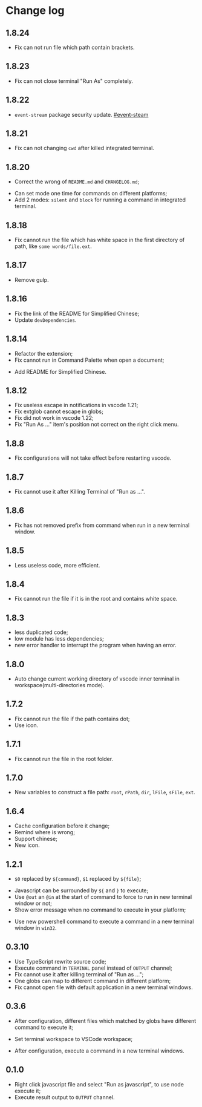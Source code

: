 # Change log

## 1.8.24
* Fix can not run file which path contain brackets.

## 1.8.23
* Fix can not close terminal "Run As" completely.

## 1.8.22
* `event-stream` package security update. [#event-steam](https://code.visualstudio.com/blogs/2018/11/26/event-stream)

## 1.8.21
* Fix can not changing `cwd` after killed integrated terminal.

## 1.8.20
* Correct the wrong of `README.md` and `CHANGELOG.md`;
+ Can set mode one time for commands on different platforms;
+ Add 2 modes: `silent` and `block` for running a command in integrated terminal.

## 1.8.18
* Fix cannot run the file which has white space in the first directory of path, like `some words/file.ext`.

## 1.8.17
- Remove gulp.

## 1.8.16
* Fix the link of the README for Simplified Chinese;
* Update `devDependencies`.

## 1.8.14
* Refactor the extension;
* Fix cannot run in Command Palette when open a document;
+ Add README for Simplified Chinese.

## 1.8.12
* Fix useless escape in notifications in vscode 1.21;
* Fix extglob cannot escape in globs;
* Fix did not work in vscode 1.22;
* Fix "Run As ..." item's position not correct on the right click menu.

## 1.8.8
* Fix configurations will not take effect before restarting vscode.

## 1.8.7
* Fix cannot use it after Killing Terminal of "Run as ...".

## 1.8.6
* Fix has not removed prefix from command when run in a new terminal window.

## 1.8.5
* Less useless code, more efficient.

## 1.8.4
* Fix cannot run the file if it is in the root and contains white space.

## 1.8.3
* less duplicated code;
* low module has less dependencies;
* new error handler to interrupt the program when having an error.

## 1.8.0
+ Auto change current working directory of vscode inner terminal in workspace(multi-directories mode).

## 1.7.2
* Fix cannot run the file if the path contains dot;
* Use icon.

## 1.7.1
* Fix cannot run the file in the root folder.

## 1.7.0
+ New variables to construct a file path: `root`, `rPath`, `dir`, `lFile`, `sFile`, `ext`.

## 1.6.4
+ Cache configuration before it change;
+ Remind where is wrong;
+ Support chinese;
+ New icon.

## 1.2.1
* `$0` replaced by `${command}`, `$1` replaced by `${file}`;
+ Javascript can be surrounded by `${` and `}` to execute;
+ Use `@out` an `@in` at the start of command to force to run in new terminal window or not;
+ Show error message when no command to execute in your platform;
* Use new powershell command to execute a command in a new terminal window in `win32`.

## 0.3.10
* Use TypeScript rewrite source code;
* Execute command in `TERMINAL` panel instead of `OUTPUT` channel;
* Fix cannot use it after killing terminal of "Run as ...";
* One globs can map to different command in different platform;
* Fix cannot open file with default application in a new terminal windows.

## 0.3.6
+ After configuration, different files which matched by globs have different command to execute it;
* Set terminal workspace to VSCode workspace;
+ After configuration, execute a command in a new terminal windows.

## 0.1.0
+ Right click javascript file and select "Run as javascript", to use node execute it;
+ Execute result output to `OUTPUT` channel.